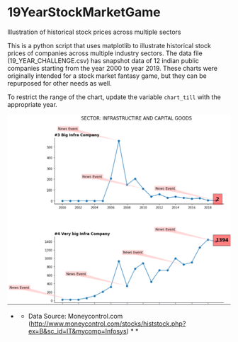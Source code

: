 # 19YearStockMarketGame
Illustration of historical stock prices across multiple sectors
 
This is a python script that uses matplotlib to illustrate historical stock prices of companies across multiple industry sectors. The data file (19_YEAR_CHALLENGE.csv) has snapshot data of 12 indian public companies starting from the year 2000 to year 2019. These charts were originally intended for a stock market fantasy game, but they can be repurposed for other needs as well.

To restrict the range of the chart, update the variable `chart_till` with the appropriate year.

<p align="center"><img src="https://github.com/1kautilya1/19YearStockMarketGame/blob/master/Sample_Chart.png?raw=true"></p>

* * Data Source: Moneycontrol.com (http://www.moneycontrol.com/stocks/histstock.php?ex=B&sc_id=IT&mycomp=Infosys) * *

